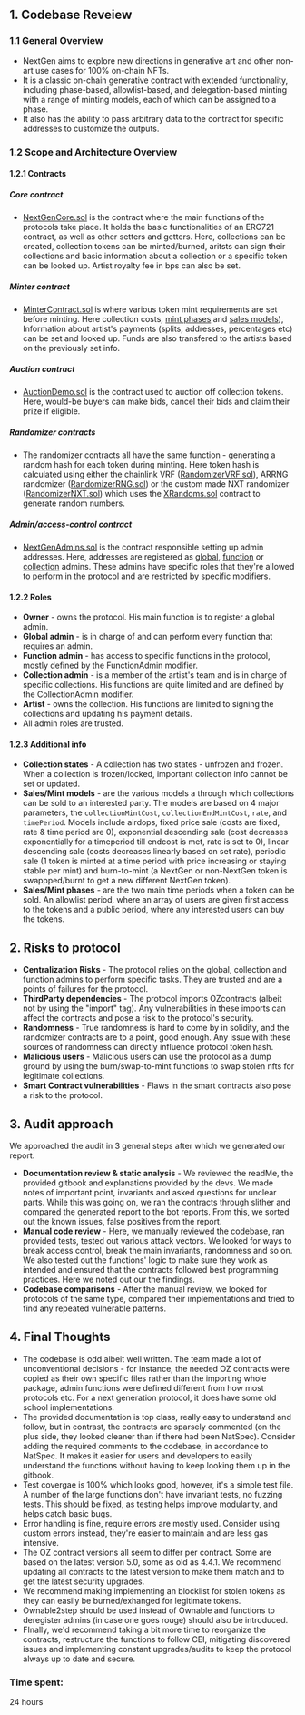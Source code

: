 ## **1. Codebase Reveiew**
### **1.1 General Overview**
  - NextGen aims to explore new directions in generative art and other non-art use cases for 100% on-chain NFTs.
  - It is a classic on-chain generative contract with extended functionality, including phase-based, allowlist-based, and delegation-based minting with a range of minting models, each of which can be assigned to a phase.
  - It also has the ability to pass arbitrary data to the contract for specific addresses to customize the outputs.

### **1.2 Scope and Architecture Overview**

#### **1.2.1 Contracts**
##### Сore contract 
  - [NextGenCore.sol](https://github.com/code-423n4/2023-10-nextgen/blob/main/smart-contracts/NextGenCore.sol) is the contract where the main functions of the protocols take place. It holds the basic functionalities of an ERC721 contract, as well as other setters and getters. Here, collections can be created, collection tokens can be minted/burned, aritsts can sign their collections and basic information about a collection or a specific token can be looked up. Artist royalty fee in bps can also be set. 
##### Minter contract
  - [MinterContract.sol](https://github.com/code-423n4/2023-10-nextgen/blob/main/smart-contracts/MinterContract.sol) is where various token mint requirements are set before minting. Here collection costs, [mint phases](https://github.com/ZanyBonzy/Code4rena-2023-11-NextGen/edit/main/AuditAnalysis.md#123-additional-info) and [sales models](https://github.com/ZanyBonzy/Code4rena-2023-11-NextGen/edit/main/AuditAnalysis.md#123-additional-info)), Information about artist's payments (splits, addresses, percentages etc) can be set and looked up. Funds are also transfered to the artists based on the previously set info.
##### Auction contract
  - [AuctionDemo.sol](https://github.com/code-423n4/2023-10-nextgen/blob/main/smart-contracts/AuctionDemo.sol) is the contract used to auction off collection tokens. Here, would-be buyers can make bids, cancel their bids and claim their prize if eligible.
##### Randomizer contracts
  - The randomizer contracts all have the same function - generating a random hash for each token during minting. Here token hash is calculated using either the chainlink VRF ([RandomizerVRF.sol](https://github.com/code-423n4/2023-10-nextgen/blob/main/smart-contracts/RandomizerVRF.sol)), ARRNG randomizer ([RandomizerRNG.sol](https://github.com/code-423n4/2023-10-nextgen/blob/main/smart-contracts/RandomizerRNG.sol)) or the custom made NXT randomizer ([RandomizerNXT.sol](https://github.com/code-423n4/2023-10-nextgen/blob/main/smart-contracts/RandomizerNXT.sol)) which uses the [XRandoms.sol](https://github.com/code-423n4/2023-10-nextgen/blob/main/smart-contracts/XRandoms.sol) contract to generate random numbers. 
##### Admin/access-control contract
  - [NextGenAdmins.sol](https://github.com/code-423n4/2023-10-nextgen/blob/main/smart-contracts/NextGenAdmins.sol) is the contract responsible setting up admin addresses. Here, addresses are registered as [global](https://github.com/ZanyBonzy/Code4rena-2023-11-NextGen/edit/main/AuditAnalysis.md#122-roles), [function](https://github.com/ZanyBonzy/Code4rena-2023-11-NextGen/edit/main/AuditAnalysis.md#122-roles) or [collection](https://github.com/ZanyBonzy/Code4rena-2023-11-NextGen/edit/main/AuditAnalysis.md#122-roles) admins. These admins have specific roles that they're allowed to perform in the protocol and are restricted by specific modifiers.

#### **1.2.2 Roles**
  - **Owner** - owns the protocol. His main function is to register a global admin.
  - **Global admin** - is in charge of and can perform every function that requires an admin.
  - **Function admin** - has access to specific functions in the protocol, mostly defined by the FunctionAdmin modifier.
  - **Collection admin** - is a member of the artist's team and is in charge of specific collections. His functions are quite limited and are defined by the CollectionAdmin modifier.
  - **Artist** - owns the collection. His functions are limited to signing the collections and updating his payment details.
  - All admin roles are trusted.

#### **1.2.3 Additional info**
- **Collection states** - A collection has two states - unfrozen and frozen. When a collection is frozen/locked, important collection info cannot be set or updated.
- **Sales/Mint models** - are the various models a through which collections can be sold to an interested party. The models are based on 4 major parameters, the `collectionMintCost`, `collectionEndMintCost`, `rate`, and `timePeriod`. Models include airdops, fixed price sale (costs are fixed, rate & time period are 0), exponential descending sale (cost decreases exponentially for a timeperiod till endcost is met, rate is set to 0), linear descending sale (costs decreases linearly based on set rate), periodic sale (1 token is minted at a time period with price increasing or staying stable per mint) and burn-to-mint (a NextGen 
 or non-NextGen token is swappped/burnt to get a new different NextGen token).
- **Sales/Mint phases** -  are the two main time periods when a token can be sold. An allowlist period, where an array of users are given first access to the tokens and a public period, where any interested users can buy the tokens.
  
## **2. Risks to protocol**
  - **Centralization Risks** - The protocol relies on the global, collection and function admins to perform specific tasks. They are trusted and are a points of failures for the protocol. 
  - **ThirdParty dependencies** - The protocol imports OZcontracts (albeit not by using the "import" tag). Any vulnerabilities in these imports can affect the contracts and pose a risk to the protocol's security.
  - **Randomness** - True randomness is hard to come by in solidity, and the randomizer contracts are to a point, good enough. Any issue with these sources of randomness can directly influence protocol token hash.
  - **Malicious users** - Malicious users can use the protocol as a dump ground by using the burn/swap-to-mint functions to swap stolen nfts for legitimate collections.
  - **Smart Contract vulnerabilities** - Flaws in the smart contracts also pose a risk to the protocol. 
    
## **3. Audit approach**
We approached the audit in 3 general steps after which we generated our report.
- **Documentation review & static analysis** -  We reviewed the readMe, the provided gitbook and explanations provided by the devs. We made notes of important point, invariants and asked questions for unclear parts. While this was going on, we ran the contracts through slither and compared the generated report to the bot reports. From this, we sorted out the known issues, false positives from the report.
- **Manual code review** - Here, we manually reviewed the codebase, ran provided tests, tested out various attack vectors. We looked for ways to break access control, break the main invariants, randomness and so on. We also tested out the functions' logic to make sure they work as intended and ensured that the contracts followed best programming practices. Here we noted out our the findings. 
- **Codebase comparisons** - After the manual review, we looked for protocols of the same type, compared their implementations and tried to find any repeated vulnerable patterns.

## **4. Final Thoughts**
  - The codebase is odd albeit well written. The team made a lot of unconventional decisions - for instance, the needed OZ contracts were copied as their own specific files rather than the importing whole package, admin functions were defined different from how most protocols etc. For a next generation protocol, it does have some old school implementations.
  - The provided documentation is top class, really easy to understand and follow, but in contrast, the contracts are sparsely commented (on the plus side, they looked cleaner than if there had been NatSpec). Consider adding the required comments to the codebase, in accordance to NatSpec. It makes it easier for users and developers to easily understand the functions without having to keep looking them up in the gitbook.
  - Test covergae is 100% which looks good, however, it's a simple test file. A number of the large functions don't have invariant tests, no fuzzing tests. This should be fixed, as testing helps improve modularity, and helps catch basic bugs.
  - Error handling is fine, require errors are mostly used. Consider using custom errors instead, they're easier to maintain and are less gas intensive.
  - The OZ contract versions all seem to differ per contract. Some are based on the latest version 5.0, some as old as 4.4.1. We recommend updating all contracts to the latest version to make them match and to get the latest security upgrades.
  - We recommend making implementing an blocklist for stolen tokens as they can easily be burned/exhanged for legitimate tokens.
  - Ownable2step should be used instead of Ownable and functions to deregister admins (in case one goes rouge) should also be introduced.
  - FInally, we'd recommend taking a bit more time to reorganize the contracts, restructure the functions to follow CEI, mitigating discovered issues and implementing constant upgrades/audits to keep the protocol always up to date and secure.
    







### Time spent:
24 hours